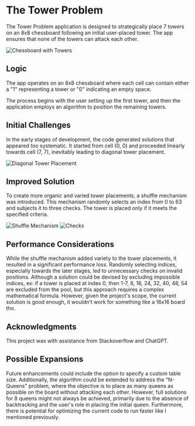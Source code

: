 # The Tower Problem

The Tower Problem application is designed to strategically place 7 towers on an 8x8 chessboard following an initial user-placed tower. The app ensures that none of the towers can attack each other.

![Chessboard with Towers](https://i.imgur.com/ZCdgDgB.png)

## Logic

The app operates on an 8x8 chessboard where each cell can contain either a "1" representing a tower or "0" indicating an empty space.

The process begins with the user setting up the first tower, and then the application employs an algorithm to position the remaining towers.

## Initial Challenges

In the early stages of development, the code generated solutions that appeared too systematic. It started from cell (0, 0) and proceeded linearly towards cell (7, 7), inevitably leading to diagonal tower placement.

![Diagonal Tower Placement](https://i.imgur.com/2wQDCO9.png)

## Improved Solution

To create more organic and varied tower placements, a shuffle mechanism was introduced. This mechanism randomly selects an index from 0 to 63 and subjects it to three checks. The tower is placed only if it meets the specified criteria.

![Shuffle Mechanism](https://i.imgur.com/xbADVWX.png)
![Checks](https://i.imgur.com/ogRAjMc.png)

## Performance Considerations

While the shuffle mechanism added variety to the tower placements, it resulted in a significant performance loss. Randomly selecting indices, especially towards the later stages, led to unnecessary checks on invalid positions. Although a solution could be devised by excluding impossible indices, ex: if a tower is placed at index 0, then 1-7, 8, 16, 24, 32, 40, 48, 54 are excluded from the pool, but this approach requires a complex mathematical formula. However, given the project's scope, the current solution is good enough, it wouldn't work for something like a 16x16 board tho.
## Acknowledgments

This project was with assistance from Stackoverflow and ChatGPT.

## Possible Expansions

Future enhancements could include the option to specify a custom table size. Additionally, the algorithm could be extended to address the "N-Queens" problem, where the objective is to place as many queens as possible on the board without attacking each other. However, full solutions for 8 queens might not always be achieved, primarily due to the absence of backtracking and the user's role in placing the initial queen. Furthermore, there is potential for optimizing the current code to run faster like I mentioned previously.


